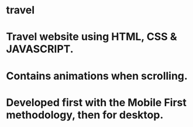 # travel
# Travel website using HTML, CSS & JAVASCRIPT.
#  Contains animations when scrolling.
# Developed first with the Mobile First methodology, then for desktop.
